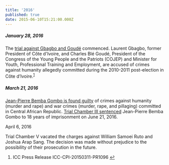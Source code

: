 ```yaml
---
title: '2016'
published: true
date: 2015-06-10T15:21:00.000Z
---
```



##### January 28, 2016

The [trial against Gbagbo and Goud&eacute;](https://www.icc-cpi.int/cdi/gbagbo-goude) commenced. Laurent Gbagbo, former President of C&ocirc;te d'Ivoire, and Charles Bl&eacute; Goud&eacute;, President of the Congress of the Young People and the Patriots (COJEP) and Minister for Youth, Professional Training and Employment, are accused of crimes against humanity allegedly committed during the 2010-2011 post-election in C&ocirc;te d’Ivoire.<sup id="fnref:source2015mar"><a class="footnote" href="#fn:source2015mar">1</a></sup>

##### March 21, 2016

[Jean-Pierre Bemba Gombo is found guilty](https://www.icc-cpi.int/Pages/item.aspx?name=pr1200) of crimes against humanity (murder and rape) and war crimes (murder, rape, and pillaging) committed in Central African Republic. [Trial Chamber III sentenced](https://www.icc-cpi.int/Pages/item.aspx?name=PR1223) Jean-Pierre Bemba Gombo to 18 years of imprisonment on June 21, 2016.

April 6, 2016

Trial Chamber V vacated the charges against William Samoei Ruto and Joshua Arap Sang. The decision was made without prejudice to the possibility of their prosecution in the future.

<div class="footnotes"><ol><li id="fn:source2015mar"><p>ICC Press Release ICC-CPI-20150311-PR1096 <a class="reversefootnote" href="#fnref:source2015mar">↩</a></p></li></ol></div>
